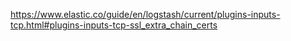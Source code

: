 https://www.elastic.co/guide/en/logstash/current/plugins-inputs-tcp.html#plugins-inputs-tcp-ssl_extra_chain_certs
